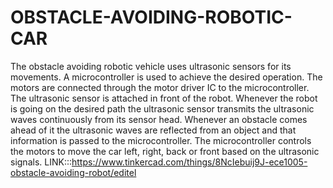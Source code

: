 # OBSTACLE-AVOIDING-ROBOTIC-CAR
The obstacle avoiding robotic vehicle uses ultrasonic sensors for
its movements. A microcontroller is used to achieve the desired
operation. The motors are connected through the motor driver IC
to the microcontroller. The ultrasonic sensor is attached in front
of the robot. Whenever the robot is going on the desired path the
ultrasonic sensor transmits the ultrasonic waves continuously
from its sensor head. Whenever an obstacle comes ahead of it the
ultrasonic waves are reflected from an object and that information
is passed to the microcontroller. The microcontroller controls the
motors to move the car left, right, back or front based on the
ultrasonic signals.
LINK:::https://www.tinkercad.com/things/8NcIebuij9J-ece1005-obstacle-avoiding-robot/editel
